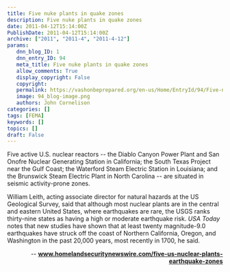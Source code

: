 ```yaml
---
title: Five nuke plants in quake zones
description: Five nuke plants in quake zones
date: 2011-04-12T15:14:00Z
PublishDate: 2011-04-12T15:14:00Z
archive: ["2011", "2011-4", "2011-4-12"]
params:
   dnn_blog_ID: 1
   dnn_entry_ID: 94
   meta_title: Five nuke plants in quake zones
   allow_comments: True
   display_copyright: False
   copyright: 
   permalink: https://vashonbeprepared.org/en-us/Home/EntryId/94/Five-nuke-plants-in-quake-zones
   image: 94_blog-image.png
   authors: John Cornelison
categories: []
tags: [FEMA]
keywords: []
topics: []
draft: False
---
```


<p>Five active U.S. nuclear reactors -- the Diablo Canyon Power Plant and San Onofre Nuclear Generating Station in California; the South Texas Project near the Gulf Coast; the Waterford Steam Electric Station in Louisiana; and the Brunswick Steam Electric Plant in North Carolina -- are situated in seismic activity-prone zones.</p>
<p>William Leith, acting associate director for natural hazards at the US Geological Survey, said that although most nuclear plants are in the central and eastern United States, where earthquakes are rare, the USGS ranks thirty-nine states as having a high or moderate earthquake risk. <cite>USA Today</cite> notes that new studies have shown that at least twenty magnitude-9.0 earthquakes have struck off the coast of Northern California, Oregon, and Washington in the past 20,000 years, most recently in 1700, he said.</p>
<p align="right">-- <a href="http://www.homelandsecuritynewswire.com/five-us-nuclear-plants-earthquake-zones"><b>www.homelandsecuritynewswire.com/five-us-nuclear-plants-earthquake-zones</b></a></p>
